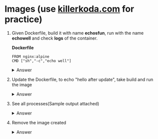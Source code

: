 # **Images** (use [killerkoda.com](https://killercoda.com/playgrounds/scenario/kubernetes) for practice)

1. Given Dockerfile, build it with name **echosfun**, run with the name **echowell** and check **logs** of the container.
   
   **Dockerfile**
   
       FROM nginx:alpine
       CMD ["sh","-c","echo well"]
   <Details><summary>Answer</summary>

   **Build** (docker build -t < imagename > . )
   
       docker build -t echosfun .

   **List** image to make sure 
   
       docker image ls
   
   **Run** (docker run --name < cotnainername > < imagename >)
   
       docker run --name echowell echosfun
   
   Get **logs** (docker logs <containername>)
   
       docker logs echowell
   </Details>
2. Update the Dockerfile, to echo "hello after update", take build and run the image

   <Details><summary>Answer</summary>

   **Edit** the Dockerfile
   
       FROM nginx:alpine
       CMD ["sh","-c","echo hello after update"]

   _Follow same commands from earlier to take the build, run and check the logs_
   </Details>
3. See all processes(Sample output attached)

   <Details><summary>Answer</summary>
   
       docker ps -a

       CONTAINER ID   IMAGE     COMMAND                  CREATED         STATUS                     PORTS     NAMES
       380d0e8567fc   669       "/docker-entrypoint.…"   3 minutes ago   Exited (0) 3 minutes ago             recursing_snyder
   </Details>
4. Remove the image created

   <Details><summary>Answer</summary>

   **Get** the list of images the
   
       docker image ls

   **Delete** the image(docker rmi < imagename > OR < imageID >)
   
       docker rmi echosfun
   </Details>
